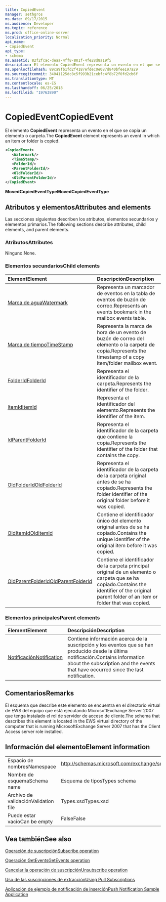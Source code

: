 ```yaml
---
title: CopiedEvent
manager: sethgros
ms.date: 09/17/2015
ms.audience: Developer
ms.topic: reference
ms.prod: office-online-server
localization_priority: Normal
api_name:
- CopiedEvent
api_type:
- schema
ms.assetid: 82f2fcac-deaa-4ff8-801f-4fe28d8a19f5
description: El elemento CopiedEvent representa un evento en el que se copia un elemento o carpeta.
ms.openlocfilehash: 89ca9fb1fd2f4187efdec0e087d840bfee197a29
ms.sourcegitcommit: 34041125dc8c5f993b21cebfc4f8b72f0fd2cb6f
ms.translationtype: MT
ms.contentlocale: es-ES
ms.lasthandoff: 06/25/2018
ms.locfileid: "19763890"
---
```

# <a name="copiedevent"></a><span data-ttu-id="83ff5-103">CopiedEvent</span><span class="sxs-lookup"><span data-stu-id="83ff5-103">CopiedEvent</span></span>

<span data-ttu-id="83ff5-104">El elemento **CopiedEvent** representa un evento en el que se copia un elemento o carpeta.</span><span class="sxs-lookup"><span data-stu-id="83ff5-104">The **CopiedEvent** element represents an event in which an item or folder is copied.</span></span> 
  
```xml
<CopiedEvent>
   <Watermark/>
   <TimeStamp/>
   <FolderId/>
   <ParentFolderId/>
   <OldFolderId/>
   <OldParentFolderId/>
</CopiedEvent>
```

 <span data-ttu-id="83ff5-105">**MovedCopiedEventType**</span><span class="sxs-lookup"><span data-stu-id="83ff5-105">**MovedCopiedEventType**</span></span>
## <a name="attributes-and-elements"></a><span data-ttu-id="83ff5-106">Atributos y elementos</span><span class="sxs-lookup"><span data-stu-id="83ff5-106">Attributes and elements</span></span>

<span data-ttu-id="83ff5-107">Las secciones siguientes describen los atributos, elementos secundarios y elementos primarios.</span><span class="sxs-lookup"><span data-stu-id="83ff5-107">The following sections describe attributes, child elements, and parent elements.</span></span>
  
### <a name="attributes"></a><span data-ttu-id="83ff5-108">Atributos</span><span class="sxs-lookup"><span data-stu-id="83ff5-108">Attributes</span></span>

<span data-ttu-id="83ff5-109">Ninguno.</span><span class="sxs-lookup"><span data-stu-id="83ff5-109">None.</span></span>
  
### <a name="child-elements"></a><span data-ttu-id="83ff5-110">Elementos secundarios</span><span class="sxs-lookup"><span data-stu-id="83ff5-110">Child elements</span></span>

|<span data-ttu-id="83ff5-111">**Element**</span><span class="sxs-lookup"><span data-stu-id="83ff5-111">**Element**</span></span>|<span data-ttu-id="83ff5-112">**Descripción**</span><span class="sxs-lookup"><span data-stu-id="83ff5-112">**Description**</span></span>|
|:-----|:-----|
|[<span data-ttu-id="83ff5-113">Marca de agua</span><span class="sxs-lookup"><span data-stu-id="83ff5-113">Watermark</span></span>](watermark.md) <br/> |<span data-ttu-id="83ff5-114">Representa un marcador de eventos en la tabla de eventos de buzón de correo.</span><span class="sxs-lookup"><span data-stu-id="83ff5-114">Represents an events bookmark in the mailbox events table.</span></span>  <br/> |
|[<span data-ttu-id="83ff5-115">Marca de tiempo</span><span class="sxs-lookup"><span data-stu-id="83ff5-115">TimeStamp</span></span>](timestamp.md) <br/> |<span data-ttu-id="83ff5-116">Representa la marca de hora de un evento de buzón de correo del elemento o la carpeta de copia.</span><span class="sxs-lookup"><span data-stu-id="83ff5-116">Represents the timestamp of a copy item/folder mailbox event.</span></span>  <br/> |
|[<span data-ttu-id="83ff5-117">FolderId</span><span class="sxs-lookup"><span data-stu-id="83ff5-117">FolderId</span></span>](folderid.md) <br/> |<span data-ttu-id="83ff5-118">Representa el identificador de la carpeta.</span><span class="sxs-lookup"><span data-stu-id="83ff5-118">Represents the identifier of the folder.</span></span>  <br/> |
|[<span data-ttu-id="83ff5-119">ItemId</span><span class="sxs-lookup"><span data-stu-id="83ff5-119">ItemId</span></span>](itemid.md) <br/> |<span data-ttu-id="83ff5-120">Representa el identificador del elemento.</span><span class="sxs-lookup"><span data-stu-id="83ff5-120">Represents the identifier of the item.</span></span>  <br/> |
|[<span data-ttu-id="83ff5-121">Id</span><span class="sxs-lookup"><span data-stu-id="83ff5-121">ParentFolderId</span></span>](parentfolderid.md) <br/> |<span data-ttu-id="83ff5-122">Representa el identificador de la carpeta que contiene la copia.</span><span class="sxs-lookup"><span data-stu-id="83ff5-122">Represents the identifier of the folder that contains the copy.</span></span>  <br/> |
|[<span data-ttu-id="83ff5-123">OldFolderId</span><span class="sxs-lookup"><span data-stu-id="83ff5-123">OldFolderId</span></span>](oldfolderid.md) <br/> |<span data-ttu-id="83ff5-124">Representa el identificador de la carpeta de la carpeta original antes de se ha copiado.</span><span class="sxs-lookup"><span data-stu-id="83ff5-124">Represents the folder identifier of the original folder before it was copied.</span></span>  <br/> |
|[<span data-ttu-id="83ff5-125">OldItemId</span><span class="sxs-lookup"><span data-stu-id="83ff5-125">OldItemId</span></span>](olditemid.md) <br/> |<span data-ttu-id="83ff5-126">Contiene el identificador único del elemento original antes de se ha copiado.</span><span class="sxs-lookup"><span data-stu-id="83ff5-126">Contains the unique identifier of the original item before it was copied.</span></span>  <br/> |
|[<span data-ttu-id="83ff5-127">OldParentFolderId</span><span class="sxs-lookup"><span data-stu-id="83ff5-127">OldParentFolderId</span></span>](oldparentfolderid.md) <br/> |<span data-ttu-id="83ff5-128">Contiene el identificador de la carpeta principal original de un elemento o carpeta que se ha copiado.</span><span class="sxs-lookup"><span data-stu-id="83ff5-128">Contains the identifier of the original parent folder of an item or folder that was copied.</span></span>  <br/> |
   
### <a name="parent-elements"></a><span data-ttu-id="83ff5-129">Elementos principales</span><span class="sxs-lookup"><span data-stu-id="83ff5-129">Parent elements</span></span>

|<span data-ttu-id="83ff5-130">**Element**</span><span class="sxs-lookup"><span data-stu-id="83ff5-130">**Element**</span></span>|<span data-ttu-id="83ff5-131">**Descripción**</span><span class="sxs-lookup"><span data-stu-id="83ff5-131">**Description**</span></span>|
|:-----|:-----|
|[<span data-ttu-id="83ff5-132">Notificación</span><span class="sxs-lookup"><span data-stu-id="83ff5-132">Notification</span></span>](notification-ex15websvcsotherref.md) <br/> |<span data-ttu-id="83ff5-133">Contiene información acerca de la suscripción y los eventos que se han producido desde la última notificación.</span><span class="sxs-lookup"><span data-stu-id="83ff5-133">Contains information about the subscription and the events that have occurred since the last notification.</span></span>  <br/> |
   
## <a name="remarks"></a><span data-ttu-id="83ff5-134">Comentarios</span><span class="sxs-lookup"><span data-stu-id="83ff5-134">Remarks</span></span>

<span data-ttu-id="83ff5-135">El esquema que describe este elemento se encuentra en el directorio virtual de EWS del equipo que está ejecutando MicrosoftExchange Server 2007 que tenga instalado el rol de servidor de acceso de cliente.</span><span class="sxs-lookup"><span data-stu-id="83ff5-135">The schema that describes this element is located in the EWS virtual directory of the computer that is running MicrosoftExchange Server 2007 that has the Client Access server role installed.</span></span>
  
## <a name="element-information"></a><span data-ttu-id="83ff5-136">Información del elemento</span><span class="sxs-lookup"><span data-stu-id="83ff5-136">Element information</span></span>

|||
|:-----|:-----|
|<span data-ttu-id="83ff5-137">Espacio de nombres</span><span class="sxs-lookup"><span data-stu-id="83ff5-137">Namespace</span></span>  <br/> |http://schemas.microsoft.com/exchange/services/2006/types  <br/> |
|<span data-ttu-id="83ff5-138">Nombre de esquema</span><span class="sxs-lookup"><span data-stu-id="83ff5-138">Schema name</span></span>  <br/> |<span data-ttu-id="83ff5-139">Esquema de tipos</span><span class="sxs-lookup"><span data-stu-id="83ff5-139">Types schema</span></span>  <br/> |
|<span data-ttu-id="83ff5-140">Archivo de validación</span><span class="sxs-lookup"><span data-stu-id="83ff5-140">Validation file</span></span>  <br/> |<span data-ttu-id="83ff5-141">Types.xsd</span><span class="sxs-lookup"><span data-stu-id="83ff5-141">Types.xsd</span></span>  <br/> |
|<span data-ttu-id="83ff5-142">Puede estar vacío</span><span class="sxs-lookup"><span data-stu-id="83ff5-142">Can be empty</span></span>  <br/> |<span data-ttu-id="83ff5-143">False</span><span class="sxs-lookup"><span data-stu-id="83ff5-143">False</span></span>  <br/> |
   
## <a name="see-also"></a><span data-ttu-id="83ff5-144">Vea también</span><span class="sxs-lookup"><span data-stu-id="83ff5-144">See also</span></span>



[<span data-ttu-id="83ff5-145">Operación de suscripción</span><span class="sxs-lookup"><span data-stu-id="83ff5-145">Subscribe operation</span></span>](subscribe-operation.md)
  
[<span data-ttu-id="83ff5-146">Operación GetEvents</span><span class="sxs-lookup"><span data-stu-id="83ff5-146">GetEvents operation</span></span>](getevents-operation.md)
  
[<span data-ttu-id="83ff5-147">Cancelar la operación de suscripción</span><span class="sxs-lookup"><span data-stu-id="83ff5-147">Unsubscribe operation</span></span>](unsubscribe-operation.md)


[<span data-ttu-id="83ff5-148">Uso de las suscripciones de extracción</span><span class="sxs-lookup"><span data-stu-id="83ff5-148">Using Pull Subscriptions</span></span>](http://msdn.microsoft.com/library/f956bc0e-2b25-4613-966b-54c65456897c%28Office.15%29.aspx)
  
[<span data-ttu-id="83ff5-149">Aplicación de ejemplo de notificación de inserción</span><span class="sxs-lookup"><span data-stu-id="83ff5-149">Push Notification Sample Application</span></span>](http://msdn.microsoft.com/library/db1f8523-fa44-483f-bdb6-ab5939b52eee%28Office.15%29.aspx)

